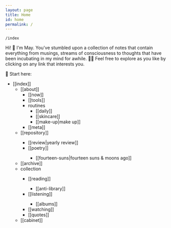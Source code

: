 ```yaml
---
layout: page
title: Home
id: home
permalink: /
---
```


`/index`

<p>Hi! 👋 I'm May. You've stumbled upon a collection of notes that contain everything from musings, streams of consciousness to thoughts that have been incubating in my mind for awhile. 🧠✨ Feel free to explore as you like by clicking on any link that interests you.</p>

📍 Start here:
<ul>
  <li>[[index]]
    <ul>
      <li>[[about]]
        <ul>
          <li>[[now]]</li>
          <li>[[tools]]</li>
          <li>routines
          <ul>
            <li>[[daily]]</li>
            <li>[[skincare]]</li>
            <li>[[make-up|make up]]</li>
          </ul>
        </li>
        <li>[[meta]]</li>
    </ul>
   </li> 
</ul>


<ul>
<li>[[repository]]</li>
<ul>
<li>[[review|yearly review]]</li>
<li>[[poetry]]</li>

<ul><li>[[fourteen-suns|fourteen suns & moons ago]]</li></ul></ul>
<li>[[archive]]</li>
</ul>

<ul>
<li>collection</li>
<ul>
<li>[[reading]]</li>
<ul><li>[[anti-library]]</li></ul>
<li>[[listening]]</li>
<ul><li>[[albums]]</li></ul>
<li>[[watching]]</li>
<li>[[quotes]]</li>
</ul>
</ul>

<ul>
<li>[[cabinet]]</li>
</ul>
</ul>


<style>
  .wrapper {
    max-width: 58em;
  }
</style>
